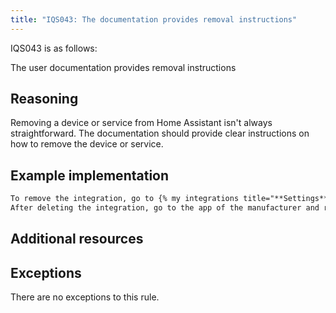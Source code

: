 ```yaml
---
title: "IQS043: The documentation provides removal instructions"
---
```


IQS043 is as follows:

The user documentation provides removal instructions

## Reasoning

Removing a device or service from Home Assistant isn't always straightforward.
The documentation should provide clear instructions on how to remove the device or service.

## Example implementation

```markdown
To remove the integration, go to {% my integrations title="**Settings** > **Devices & services**" %} and select the integration card. Then, select the three dots {% icon "mdi:dots-vertical" %} menu and select **Delete**.
After deleting the integration, go to the app of the manufacturer and remove the Home Assistant integration from there as well.
```

## Additional resources


## Exceptions

There are no exceptions to this rule.
